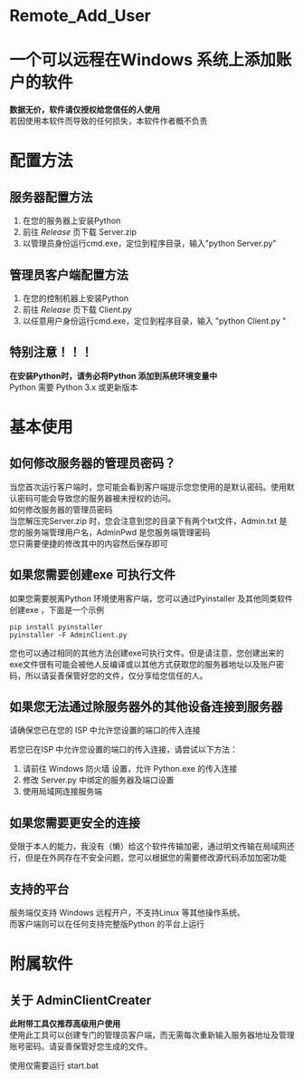 # Remote_Add_User   
# 一个可以远程在Windows 系统上添加账户的软件   

**数据无价，软件请仅授权给您信任的人使用**    
若因使用本软件而导致的任何损失，本软件作者概不负责   
  

# 配置方法

## 服务器配置方法   
1. 在您的服务器上安装Python 
2. 前往 *Release* 页下载 Server.zip 
3. 以管理员身份运行cmd.exe，定位到程序目录，输入"python Server.py" 

## 管理员客户端配置方法
1. 在您的控制机器上安装Python 
2. 前往 *Release* 页下载 Client.py 
3. 以任意用户身份运行cmd.exe，定位到程序目录，输入 "python Client.py "

## 特别注意！！！
**在安装Python时，请务必将Python 添加到系统环境变量中**   
Python 需要 Python 3.x 或更新版本  



# 基本使用

## 如何修改服务器的管理员密码？

当您首次运行客户端时，您可能会看到客户端提示您您使用的是默认密码。使用默认密码可能会导致您的服务器被未授权的访问。  
如何修改服务器的管理员密码  
当您解压完Server.zip 时，您会注意到您的目录下有两个txt文件，Admin.txt 是您的服务端管理用户名，AdminPwd 是您服务端管理密码  
您只需要便捷的修改其中的内容然后保存即可   

## 如果您需要创建exe 可执行文件
如果您需要脱离Python 环境使用客户端，您可以通过Pyinstaller 及其他同类软件创建exe ，下面是一个示例

```
pip install pyinstaller
pyinstaller -F AdminClient.py
```

您也可以通过相同的其他方法创建exe可执行文件。但是请注意，您创建出来的exe文件很有可能会被他人反编译或以其他方式获取您的服务器地址以及账户密码，所以请妥善保管好您的文件，仅分享给您信任的人。

## 如果您无法通过除服务器外的其他设备连接到服务器   
请确保您已在您的 ISP 中允许您设置的端口的传入连接    
   
若您已在ISP 中允许您设置的端口的传入连接，请尝试以下方法：    

1. 请前往 Windows 防火墙 设置，允许 Python.exe 的传入连接   
2. 修改 Server.py 中绑定的服务器及端口设置    
3. 使用局域网连接服务端    

## 如果您需要更安全的连接   
受限于本人的能力，我没有（懒）给这个软件传输加密，通过明文传输在局域网还行，但是在外网存在不安全问题，您可以根据您的需要修改源代码添加加密功能  

## 支持的平台

服务端仅支持 Windows 远程开户，不支持Linux 等其他操作系统。  
而客户端则可以在任何支持完整版Python 的平台上运行    

# 附属软件

## 关于 AdminClientCreater
**此附带工具仅推荐高级用户使用**   
使用此工具可以创建专门的管理员客户端，而无需每次重新输入服务器地址及管理账号密码。请妥善保管好您生成的文件。   

使用仅需要运行 start.bat